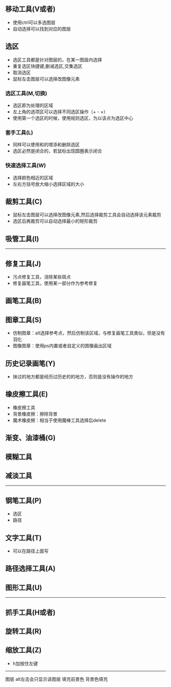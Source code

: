 ## 移动工具(V或者<Ctrl>)
- 使用ctrl可以多选图层
- 自动选择可以找到对应的图层

## 选区
- 选区工具都是针对图层的，在某一图层内选择
- 重复选区快捷键<shift>,删减选区<alt>,交集选区<shift-alt>
- <C-D>取消选区
- <Ctrl>鼠标左击图层可以选择改图像元素

### 选区工具(M,<S-M>切换)
- 选区即为处理的区域
- 左上角的选项区可以选择不同选区操作（+ - ×）
- 使用第一个选区的时候，<shift>使用规则选区，<alt>为以该点为选区中心

### 套手工具(L)
- 同样可以使用<shift>和<alt>的增添和删除选区
- 选区必然是闭合的，若鼠标出现圆圈表示闭合

### 快速选择工具(W)
- 选择颜色相近的区域
- 左右方括号放大缩小选择区域的大小

## 裁剪工具(C)
- <ctrl>鼠标左击图层可以选择改图像元素,然后选择裁剪工具会自动选择该元素裁剪
- 选区后再裁剪可以自动选择最小的矩形裁剪

## 吸管工具(I)
---
## 修复工具(J)
- 污点修复工具，消除某些斑点
- 修复画笔工具，使用某一部分作为参考修复

## 画笔工具(B)

## 图章工具(S)
- 仿制图章：alt选择参考点，然后仿制该区域，与修复画笔工具类似，但是没有羽化
- 图像图章：使用ps内置或者自定义的图像画出区域

## 历史记录画笔(Y)
- 抹过的地方都是经历过历史的的地方，否则是没有操作的地方

## 橡皮擦工具(E)
- 橡皮擦工具
- 背景橡皮擦：擦除背景
- 魔术橡皮擦：相当于使用魔棒工具选择后delete

## 渐变、油漆桶(G)

## 模糊工具

## 减淡工具

---

## 钢笔工具(P)
- 选区
- 路径

## 文字工具(T)
- 可以在路径上面写

## 路径选择工具(A)

## 图形工具(U)

---
## 抓手工具(H或者<Space>)

## 旋转工具(R)

## 缩放工具(Z)
- h加按住左键 
---
图层
alt左击会只显示该图层
<alt-bs>填充前景色 <ctrl-bs>背景色填充